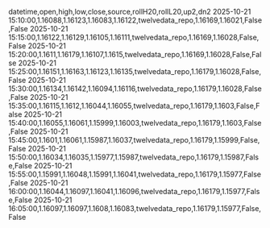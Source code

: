 datetime,open,high,low,close,source,rollH20,rollL20,up2,dn2
2025-10-21 15:10:00,1.16088,1.16123,1.16083,1.16122,twelvedata_repo,1.16169,1.16021,False,False
2025-10-21 15:15:00,1.16122,1.16129,1.16105,1.16111,twelvedata_repo,1.16169,1.16028,False,False
2025-10-21 15:20:00,1.1611,1.16179,1.16107,1.1615,twelvedata_repo,1.16169,1.16028,False,False
2025-10-21 15:25:00,1.16151,1.16163,1.16123,1.16135,twelvedata_repo,1.16179,1.16028,False,False
2025-10-21 15:30:00,1.16134,1.16142,1.16094,1.16116,twelvedata_repo,1.16179,1.16028,False,False
2025-10-21 15:35:00,1.16115,1.1612,1.16044,1.16055,twelvedata_repo,1.16179,1.1603,False,False
2025-10-21 15:40:00,1.16055,1.16061,1.15999,1.16003,twelvedata_repo,1.16179,1.1603,False,False
2025-10-21 15:45:00,1.1601,1.16061,1.15987,1.16037,twelvedata_repo,1.16179,1.15999,False,False
2025-10-21 15:50:00,1.16034,1.16035,1.15977,1.15987,twelvedata_repo,1.16179,1.15987,False,False
2025-10-21 15:55:00,1.15991,1.16048,1.15991,1.16041,twelvedata_repo,1.16179,1.15977,False,False
2025-10-21 16:00:00,1.16044,1.16097,1.16041,1.16096,twelvedata_repo,1.16179,1.15977,False,False
2025-10-21 16:05:00,1.16097,1.16097,1.1608,1.16083,twelvedata_repo,1.16179,1.15977,False,False
